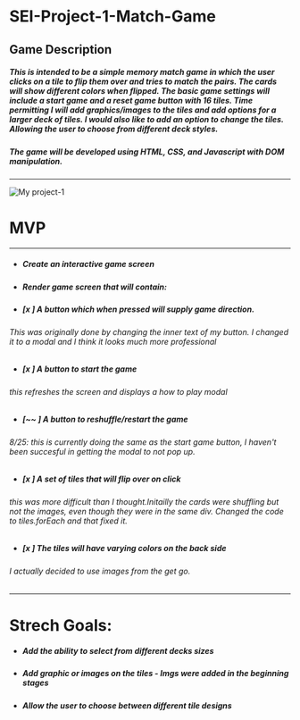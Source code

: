 # SEI-Project-1-Match-Game

## Game Description
##### This is intended to be a simple memory match game in which the user clicks on a tile to flip them over and tries to match the pairs. The cards will show different colors when flipped. The basic game settings will include a start game and a reset game button with 16 tiles.  Time permitting I will add graphics/images to the tiles and add options for a larger deck of tiles. I would also like to add an option to change the tiles. Allowing the user to choose from different deck styles.

##### The game will be developed using HTML, CSS, and Javascript with DOM manipulation. 
---



![My project-1](https://user-images.githubusercontent.com/110848452/185546129-62f1bcfb-3d8b-4493-97a0-770b4b6a062c.png)

# MVP
--- 
- ##### Create an interactive game screen
- ##### Render game screen that will contain:
- ##### [x ] A button which when pressed will supply game direction. 
 ###### This was originally done by changing the inner text of my button. I changed it to a modal and I think it looks much more professional
- ##### [x ] A button to start the game
 ######  this refreshes the screen and displays a how to play modal
- ##### [~~ ] A button to reshuffle/restart the game
######   8/25: this is currently doing the same as the start game button, I haven't been succesful in getting the modal to not pop up.
- ##### [x ] A set of tiles that will flip over on click
######   this was more difficult than I thought.Initailly the cards were shuffling but not the images, even though they were in the same div. Changed the code to tiles.forEach and that fixed it.
- ##### [x ] The tiles will have varying colors on the back side
######   I actually decided to use images from the get go. 


---
# Strech Goals:
- ##### Add the ability to select from different decks sizes
- ##### Add graphic or images on the tiles - Imgs were added in the beginning stages
- ##### Allow the user to choose between different tile designs

